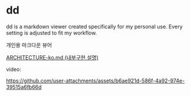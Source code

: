 # dd
dd is a markdown viewer created specifically for my personal use.
Every setting is adjusted to fit my workflow.

개인용 마크다운 뷰어

[ARCHITECTURE-ko.md (내부구현 설명)](https://github.com/cjaewon/dd/blob/main/ARCHITECTURE-ko.md)

video:   

https://github.com/user-attachments/assets/b6ae921d-586f-4a92-974e-39515a6fb66d
